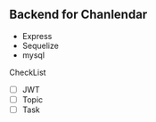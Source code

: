## Backend for Chanlendar

-   Express
-   Sequelize
-   mysql

CheckList
- [ ] JWT
- [ ] Topic
- [ ] Task